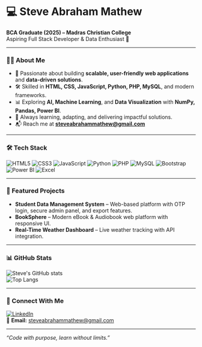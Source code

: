 # 💻 Steve Abraham Mathew  

**BCA Graduate (2025) – Madras Christian College**  
Aspiring Full Stack Developer & Data Enthusiast 🚀  

---

### 👨‍💻 About Me
- 🎯 Passionate about building **scalable, user-friendly web applications** and **data-driven solutions**.  
- 🛠 Skilled in **HTML, CSS, JavaScript, Python, PHP, MySQL**, and modern frameworks.  
- 📊 Exploring **AI, Machine Learning**, and **Data Visualization** with **NumPy, Pandas, Power BI**.  
- 🌱 Always learning, adapting, and delivering impactful solutions.  
- 📬 Reach me at **[steveabrahammathew@gmail.com](mailto:steveabrahammathew@gmail.com)**  

---

### 🛠 Tech Stack
![HTML5](https://img.shields.io/badge/HTML5-E34F26?style=for-the-badge&logo=html5&logoColor=white)
![CSS3](https://img.shields.io/badge/CSS3-1572B6?style=for-the-badge&logo=css3&logoColor=white)
![JavaScript](https://img.shields.io/badge/JavaScript-F7DF1E?style=for-the-badge&logo=javascript&logoColor=black)
![Python](https://img.shields.io/badge/Python-3776AB?style=for-the-badge&logo=python&logoColor=white)
![PHP](https://img.shields.io/badge/PHP-777BB4?style=for-the-badge&logo=php&logoColor=white)
![MySQL](https://img.shields.io/badge/MySQL-4479A1?style=for-the-badge&logo=mysql&logoColor=white)
![Bootstrap](https://img.shields.io/badge/Bootstrap-7952B3?style=for-the-badge&logo=bootstrap&logoColor=white)
![Power BI](https://img.shields.io/badge/Power%20BI-F2C811?style=for-the-badge&logo=powerbi&logoColor=black)
![Excel](https://img.shields.io/badge/Microsoft%20Excel-217346?style=for-the-badge&logo=microsoft-excel&logoColor=white)

---

### 📌 Featured Projects
- **Student Data Management System** – Web-based platform with OTP login, secure admin panel, and export features.  
- **BookSphere** – Modern eBook & Audiobook web platform with responsive UI.  
- **Real-Time Weather Dashboard** – Live weather tracking with API integration.  

---

### 📊 GitHub Stats
![Steve's GitHub stats](https://github-readme-stats.vercel.app/api?username=steveabrahammathew&show_icons=true&theme=tokyonight)  
![Top Langs](https://github-readme-stats.vercel.app/api/top-langs/?username=steveabrahammathew&layout=compact&theme=tokyonight)

---

### 🤝 Connect With Me
[![LinkedIn](https://img.shields.io/badge/LinkedIn-%230077B5.svg?&style=for-the-badge&logo=linkedin&logoColor=white)](https://www.linkedin.com/in/steve-abraham-mathew-a278192b1/)  
📧 **Email:** [steveabrahammathew@gmail.com](mailto:steveabrahammathew@gmail.com)  

---

_“Code with purpose, learn without limits.”_

